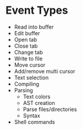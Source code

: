 # Event Types

- Read into buffer
- Edit buffer
- Open tab
- Close tab
- Change tab
- Write to file
- Move cursor
- Add/remove multi cursor
- Text selection
- Compiling
- Parsing
  - Text colors
  - AST creation
  - Parse files/directories
  - Syntax
- Shell commands
